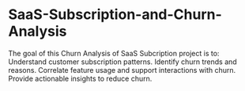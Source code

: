 # SaaS-Subscription-and-Churn-Analysis
The goal of this Churn Analysis of SaaS Subcription project is to:  Understand customer subscription patterns.  Identify churn trends and reasons.  Correlate feature usage and support interactions with churn.  Provide actionable insights to reduce churn.
